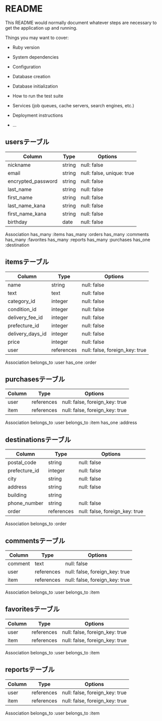 # README

This README would normally document whatever steps are necessary to get the
application up and running.

Things you may want to cover:

* Ruby version

* System dependencies

* Configuration

* Database creation

* Database initialization

* How to run the test suite

* Services (job queues, cache servers, search engines, etc.)

* Deployment instructions

* ...

## usersテーブル
| Column              | Type   | Options                   |
| ------------------- | ------ | ------------------------- |
| nickname            | string | null: false               |
| email               | string | null: false, unique: true |
| encrypted\_password | string | null: false               |
| last\_name          | string | null: false               |
| first\_name         | string | null: false               |
| last\_name\_kana    | string | null: false               |
| first\_name\_kana   | string | null: false               |
| birthday            | date   | null: false               |

Association
has_many :items
has_many :orders
has_many :comments
has_many :favorites
has_many :reports
has_many :purchases
has_one :destination


## itemsテーブル
| Column             | Type       | Options                         |
| ------------------ | ---------- | ------------------------------- |
| name               | string     | null: false                     |
| text               | text       | null: false                     |
| category\_id       | integer    | null: false                     |
| condition\_id      | integer    | null: false                     |
| delivery\_fee\_id  | integer    | null: false                     |
| prefecture\_id     | integer    | null: false                     |
| delivery\_days\_id | integer    | null: false                     |
| price              | integer    | null: false                     |
| user               | references | null: false, foreign\_key: true |

Association
belongs_to :user
has_one :order

## purchasesテーブル
| Column | Type       | Options                         |
| ------ | ---------- | ------------------------------- |
| user   | references | null: false, foreign\_key: true |
| item   | references | null: false, foreign\_key: true |

Association
belongs_to :user
belongs_to :item
has_one :address

## destinationsテーブル
| Column         | Type       | Options                         |
| -------------- | ---------- | ------------------------------- |
| postal\_code   | string     | null: false                     |
| prefecture\_id | integer    | null: false                     |
| city           | string     | null: false                     |
| address        | string     | null: false                     |
| building       | string     |                                 |
| phone\_number  | string     | null: false                     |
| order          | references | null: false, foreign\_key: true |

Association
belongs_to :order

## commentsテーブル
| Column | Type       | Options                         |
| ------ | ---------- | ------------------------------- |
| comment   | text     | null: false                     |
| user   | references | null: false, foreign\_key: true |
| item   | references | null: false, foreign\_key: true |

Association
belongs_to :user
belongs_to :item


## favoritesテーブル
| Column | Type       | Options                         |
| ------ | ---------- | ------------------------------- |
| user   | references | null: false, foreign\_key: true |
| item   | references | null: false, foreign\_key: true |

Association
belongs_to :user
belongs_to :item


## reportsテーブル
| Column | Type       | Options                         |
| ------ | ---------- | ------------------------------- |
| user   | references | null: false, foreign\_key: true |
| item   | references | null: false, foreign\_key: true |

Association
belongs_to :user
belongs_to :item